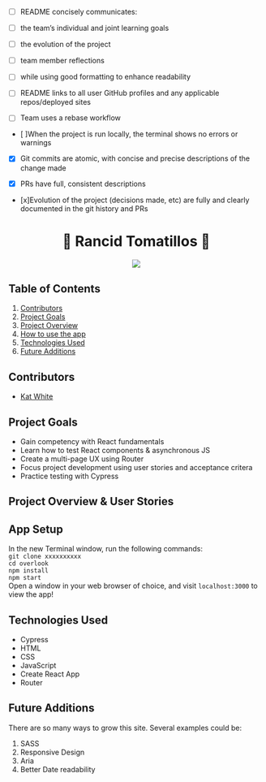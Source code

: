 - [ ] README concisely communicates:
- [ ] the team’s individual and joint learning goals
- [ ] the evolution of the project
- [ ] team member reflections
- [ ] while using good formatting to enhance readability

- [ ] README links to all user GitHub profiles and any applicable repos/deployed sites

- [ ] Team uses a rebase workflow

- [ ]When the project is run locally, the terminal shows no errors or warnings

- [x] Git commits are atomic, with concise and precise descriptions of the change made

- [x] PRs have full, consistent descriptions

- [x]Evolution of the project (decisions made, etc) are fully and clearly documented in the git history and PRs

<h1 align="center"> 🎥 Rancid Tomatillos 🎥 </h1>

<p align="center"><img src=https://media.giphy.com/media/o1z5JcQ1ahHI0gr9gs/giphy.gif ></p>

## Table of Contents

1. [Contributors]()
2. [Project Goals]()
3. [Project Overview](h)
4. [How to use the app]()
5. [Technologies Used]()
6. [Future Additions]()

## Contributors

- [Kat White](https://github.com/k-atwhite)

## Project Goals

- Gain competency with React fundamentals
- Learn how to test React components & asynchronous JS
- Create a multi-page UX using Router
- Focus project development using user stories and acceptance critera
- Practice testing with Cypress

## Project Overview & User Stories

## App Setup

In the new Terminal window, run the following commands:  
`git clone xxxxxxxxxx`  
`cd overlook`  
`npm install`  
`npm start`  
Open a window in your web browser of choice, and visit `localhost:3000` to view the app!

## Technologies Used

- Cypress
- HTML
- CSS
- JavaScript
- Create React App
- Router

## Future Additions

There are so many ways to grow this site. Several examples could be:

1. SASS
2. Responsive Design
3. Aria
4. Better Date readability
